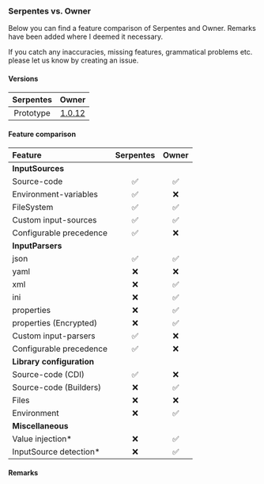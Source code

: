 ### Serpentes vs. Owner
Below you can find a feature comparison of Serpentes and Owner.
Remarks have been added where I deemed it necessary.

If you catch any inaccuracies, missing features, grammatical problems etc. please let us know by creating an issue.

#### Versions
| Serpentes         | Owner         |
| :---------------: | :-----------: |
| Prototype         | [1.0.12](https://github.com/matteobaccan/owner/tree/owner-1.0.12) |

#### Feature comparison
| Feature                   | Serpentes         | Owner         |
| :------------------------ | :---------------: | :-----------: |
| **InputSources**          |                   |               |
| Source-code               | &#9989;           | &#9989;       | 
| Environment-variables     | &#9989;           | &#10060;      | 
| FileSystem                | &#9989;           | &#9989;       |
| Custom input-sources      | &#9989;           | &#9989;       |
| Configurable precedence   | &#9989;           | &#10060;      |
| **InputParsers**          |                   |               |
| json                      | &#9989;           | &#9989;       |
| yaml                      | &#10060;          | &#10060;      |
| xml                       | &#10060;          | &#9989;       |
| ini                       | &#10060;          | &#9989;       |
| properties                | &#10060;          | &#9989;       |
| properties (Encrypted)    | &#10060;          | &#9989;       |
| Custom input-parsers      | &#9989;           | &#10060;      |
| Configurable precedence   | &#9989;           | &#10060;      |
| **Library configuration** |                   |               |
| Source-code (CDI)         | &#9989;           | &#10060;      |
| Source-code (Builders)    | &#10060;          | &#9989;       |
| Files                     | &#10060;          | &#10060;      |
| Environment               | &#10060;          | &#9989;       |
| **Miscellaneous**         |                   |               |
| Value injection*          | &#10060;          | &#9989;       |
| InputSource detection*    | &#10060;          | &#9989;       |

#### Remarks
